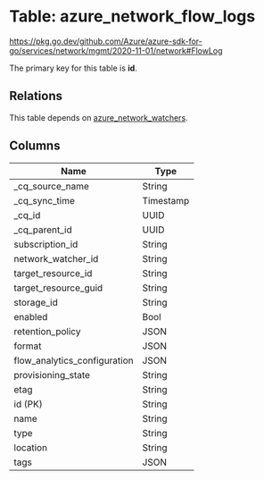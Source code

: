 # Table: azure_network_flow_logs

https://pkg.go.dev/github.com/Azure/azure-sdk-for-go/services/network/mgmt/2020-11-01/network#FlowLog

The primary key for this table is **id**.

## Relations
This table depends on [azure_network_watchers](azure_network_watchers.md).


## Columns
| Name          | Type          |
| ------------- | ------------- |
|_cq_source_name|String|
|_cq_sync_time|Timestamp|
|_cq_id|UUID|
|_cq_parent_id|UUID|
|subscription_id|String|
|network_watcher_id|String|
|target_resource_id|String|
|target_resource_guid|String|
|storage_id|String|
|enabled|Bool|
|retention_policy|JSON|
|format|JSON|
|flow_analytics_configuration|JSON|
|provisioning_state|String|
|etag|String|
|id (PK)|String|
|name|String|
|type|String|
|location|String|
|tags|JSON|